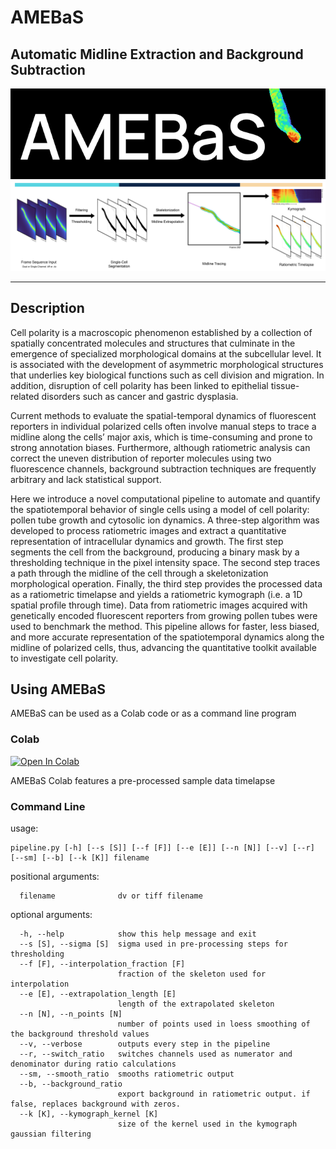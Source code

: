 # AMEBaS
## Automatic Midline Extraction and Background Subtraction

<p align="center">
  <img  src="https://raw.githubusercontent.com/badain/amebas/main/amebas_banner.gif">
  <img  src="https://raw.githubusercontent.com/badain/amebas/main/pipeline_banner.png">
</p>

---------------------------------------

## Description
Cell polarity is a macroscopic phenomenon established by a collection of spatially concentrated molecules and structures that culminate in the emergence of specialized morphological domains at the subcellular level. It is associated with the development of asymmetric morphological structures that underlies key biological functions such as cell division and migration. In addition, disruption of cell polarity has been linked to epithelial tissue-related disorders such as cancer and gastric dysplasia.

Current methods to evaluate the spatial-temporal dynamics of fluorescent reporters in individual polarized cells often involve manual steps to trace a midline along the cells’ major axis, which is time-consuming and prone to strong annotation biases. Furthermore, although ratiometric analysis can correct the uneven distribution of reporter molecules using two fluorescence channels, background subtraction techniques are frequently arbitrary and lack statistical support.

Here we introduce a novel computational pipeline to automate and quantify the spatiotemporal behavior of single cells using a model of cell polarity: pollen tube growth and cytosolic ion dynamics. A three-step algorithm was developed to process ratiometric images and extract a quantitative representation of intracellular dynamics and growth. The first step segments the cell from the background, producing a binary mask by a thresholding technique in the pixel intensity space. The second step traces a path through the midline of the cell through a skeletonization morphological operation. Finally, the third step provides the processed data as a ratiometric timelapse and yields a ratiometric kymograph (i.e. a 1D spatial profile through time). Data from ratiometric images acquired with genetically encoded fluorescent reporters from growing pollen tubes were used to benchmark the method. This pipeline allows for faster, less biased, and more accurate representation of the spatiotemporal dynamics along the midline of polarized cells, thus, advancing the quantitative toolkit available to investigate cell polarity.

## Using AMEBaS
AMEBaS can be used as a Colab code or as a command line program

### Colab
[![Open In Colab](https://colab.research.google.com/assets/colab-badge.svg)](https://colab.research.google.com/github/badain/amebas/blob/main/AMEBAS_Colab.ipynb)

AMEBaS Colab features a pre-processed sample data timelapse


### Command Line
usage:
```
pipeline.py [-h] [--s [S]] [--f [F]] [--e [E]] [--n [N]] [--v] [--r] [--sm] [--b] [--k [K]] filename
```

positional arguments:
```
  filename              dv or tiff filename
```

optional arguments:
```
  -h, --help            show this help message and exit
  --s [S], --sigma [S]  sigma used in pre-processing steps for thresholding
  --f [F], --interpolation_fraction [F]
                        fraction of the skeleton used for interpolation
  --e [E], --extrapolation_length [E]
                        length of the extrapolated skeleton
  --n [N], --n_points [N]
                        number of points used in loess smoothing of the background threshold values
  --v, --verbose        outputs every step in the pipeline
  --r, --switch_ratio   switches channels used as numerator and denominator during ratio calculations
  --sm, --smooth_ratio  smooths ratiometric output
  --b, --background_ratio
                        export background in ratiometric output. if false, replaces background with zeros.
  --k [K], --kymograph_kernel [K]
                        size of the kernel used in the kymograph gaussian filtering
```
